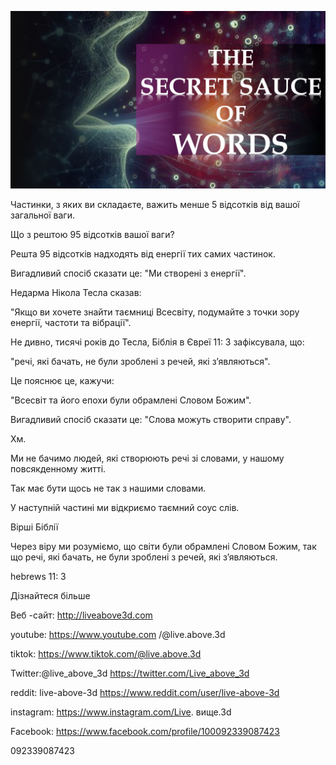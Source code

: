 ![Video cover image](../cover.jpeg "cover-photo")

Частинки, з яких ви складаєте, важить менше 5 відсотків від вашої загальної ваги.

Що з рештою 95 відсотків вашої ваги?

Решта 95 відсотків надходять від енергії тих самих частинок.

Вигадливий спосіб сказати це: "Ми створені з енергії".

Недарма Нікола Тесла сказав:

"Якщо ви хочете знайти таємниці Всесвіту, подумайте з точки зору енергії, частоти та вібрації".

Не дивно, тисячі років до Тесла, Біблія в Євреї 11: 3 зафіксувала, що:

"речі, які бачать, не були зроблені з речей, які з’являються".

Це пояснює це, кажучи:

"Всесвіт та його епохи були обрамлені Словом Божим".

Вигадливий спосіб сказати це: "Слова можуть створити справу".

Хм.

Ми не бачимо людей, які створюють речі зі словами, у нашому повсякденному житті.

Так має бути щось не так з нашими словами.

У наступній частині ми відкриємо таємний соус слів.

Вірші Біблії

Через віру ми розуміємо, що світи були обрамлені Словом Божим, так що речі, які бачать, не були зроблені з речей, які з’являються.

hebrews 11: 3

Дізнайтеся більше

Веб -сайт: http://liveabove3d.com

youtube: https://www.youtube.com /@live.above.3d

tiktok: https://www.tiktok.com/@live.above.3d

Twitter:@live_above_3d https://twitter.com/Live_above_3d

reddit: live-above-3d https://www.reddit.com/user/live-above-3d

instagram: https://www.instagram.com/Live. вище.3d

Facebook: https://www.facebook.com/profile/100092339087423

092339087423